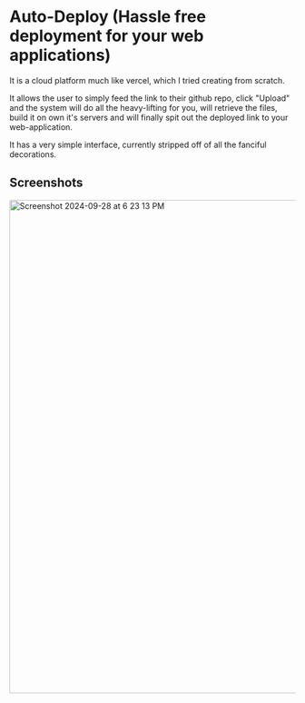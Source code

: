 # Auto-Deploy (Hassle free deployment for your web applications)

It is a cloud platform much like vercel, which I tried creating from scratch.

It allows the user to simply feed the link to their github repo, click "Upload" and the system will do all the heavy-lifting for you, will retrieve the files, build it on own it's servers and will finally spit out the deployed link to your web-application.

It has a very simple interface, currently stripped off of all the fanciful decorations.

## Screenshots
<img width="869" alt="Screenshot 2024-09-28 at 6 23 13 PM" src="https://github.com/user-attachments/assets/71bb3a05-ed06-4dc2-86bd-bc1e9cae1598">
